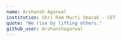 ```yaml
---
name: Arshansh Agarwal
institution: Shri Ram Murti Smarak - CET
quote: "We rise by lifting others."
github_user: Arshanshagarwal
---
```


